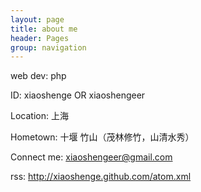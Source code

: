 ```yaml
---
layout: page
title: about me
header: Pages
group: navigation
---
```


web dev: php

ID: xiaoshenge OR xiaoshengeer

Location: 上海

Hometown: 十堰 竹山（茂林修竹，山清水秀）

Connect me: xiaoshengeer@gmail.com

rss: http://xiaoshenge.github.com/atom.xml



